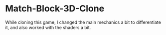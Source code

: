 # Match-Block-3D-Clone
While cloning this game, I changed the main mechanics a bit to differentiate it, and also worked with the shaders a bit.
